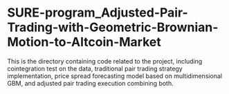 # SURE-program_Adjusted-Pair-Trading-with-Geometric-Brownian-Motion-to-Altcoin-Market
This is the directory containing code related to the project, including cointegration test on the data, traditional pair trading strategy implementation, price spread forecasting model based on multidimensional GBM, and adjusted pair trading execution combining both.

